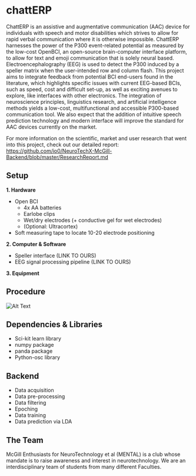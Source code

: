# chattERP

ChattERP is an assistive and augmentative communication (AAC) device for individuals with speech and motor disabilities which strives to allow for rapid verbal communication where it is otherwise impossible. ChattERP harnesses the power of the P300 event-related potential as measured by the low-cost OpenBCI, an open-source brain-computer interface platform, to allow for text and emoji communication that is solely neural based. Electroencephalography (EEG) is used to detect the P300 induced by a speller matrix when the user-intended row and column flash. This project aims to integrate feedback from potential BCI end-users found in the literature, which highlights specific issues with current EEG-based BCIs, such as speed, cost and difficult set-up, as well as exciting avenues to explore, like interfaces with other electronics. The integration of neuroscience principles, linguistics research, and artificial intelligence methods yields a low-cost, multifunctional and accessible P300-based communication tool. We also expect that the addition of intuitive speech prediction technology and modern interface will improve the standard for AAC devices currently on the market.

For more information on the scientific, market and user research that went into this project, check out our detailed report: https://github.com/io0/NeuroTechX-McGill-Backend/blob/master/ResearchReport.md

## Setup
**1. Hardware**
   - Open BCI
      - 4x AA batteries 
      - Earlobe clips    
      - Wet/dry electrodes (+ conductive gel for wet electrodes)   
      - (Optional: Ultracortex)   
   - Soft measuring tape to locate 10-20 electrode positioning

**2. Computer & Software**
   - Speller interface (LINK TO OURS)
   - EEG signal processing pipeline (LINK TO OURS)
   
**3. Equipment**

## Procedure

![Alt Text](https://media.giphy.com/media/9PvaOvdBv9OXTfxfGY/giphy.gif)

## Dependencies & Libraries
- Sci-kit learn library 
- numpy package         
- panda package         
- Python-osc library    

## Backend 
- Data acquisition          
- Data pre-processing       
- Data filtering            
- Epoching                  
- Data training             
- Data prediction via LDA   

## The Team
McGill Enthusiasts for NeuroTechnology et al (MENTAL) is a club whose mandate is to raise awareness and interest in neurotechnology. We are an interdisciplinary team of students from many different Faculties. 





